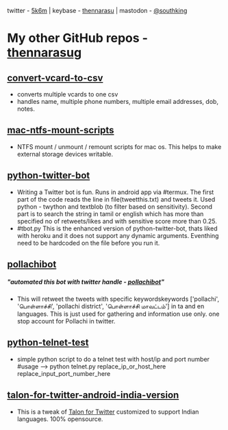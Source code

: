 twitter - [5k6m](https://twitter.com/5k6m/) | keybase - [thennarasu](https://keybase.io/thennarasu) | mastodon - [@southking](https://mastodon.social/@southking)


# My other GitHub repos - [thennarasug](https://github.com/thennarasug/)

## [convert-vcard-to-csv](https://github.com/thennarasug/convert-vcard-to-csv)
- converts multiple vcards to one csv
- handles name, multiple phone numbers, multiple email addresses, dob, notes.

## [mac-ntfs-mount-scripts](https://github.com/thennarasug/mac-ntfs-mount-scripts)
- NTFS mount / unmount / remount scripts for mac os. This helps to make external storage devices writable.

## [python-twitter-bot](https://github.com/thennarasug/python-twitter-bot)
- Writing a Twitter bot is fun. Runs in android app via #termux. The first part of the code reads the line in file(tweetthis.txt) and tweets it. Used python - twython and textblob (to filter based on sensitivity). Second part is to search the string in tamil or english which has more than specified no of retweets/likes and with sensitive score more than 0.25.
- #tbot.py
This is the enhanced version of python-twitter-bot, thats liked with heroku and it does not support any dynamic arguments. Eventhing need to be hardcoded on the file before you run it.

## [pollachibot](https://github.com/thennarasug/pollachibot)
##### "automated this bot with twitter handle - [pollachibot](https://twitter.com/pollachibot)"
- This will retweet the tweets with specific keywordskeywords ['pollachi', 'பொள்ளாச்சி', 'pollachi district', 'பொள்ளாச்சி மாவட்டம்'] in ta and en 
languages. This is just used for gathering and information use only. one stop account for Pollachi in twitter.

## [python-telnet-test](https://twitter.com/python-telnet-test)
- simple python script to do a telnet test with host/ip and port number
#usage --> python telnet.py replace_ip_or_host_here replace_input_port_number_here

## [talon-for-twitter-android-india-version](https://github.com/thennarasug/talon-for-twitter-android-india-version)
- This is a tweak of [Talon for Twitter](https://github.com/klinker-apps/talon-for-twitter-android) customized to support Indian languages. 100% opensource.
